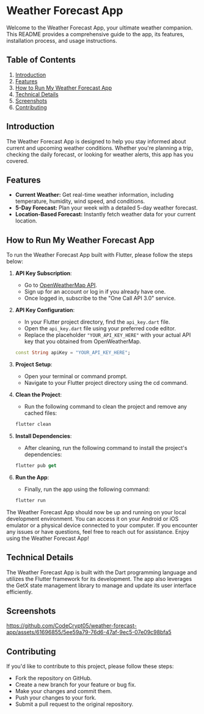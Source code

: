 # Weather Forecast App

Welcome to the Weather Forecast App, your ultimate weather companion. This README provides a comprehensive guide to the app, its features, installation process, and usage instructions.

## Table of Contents
1. [Introduction](#introduction)
2. [Features](#features)
3. [How to Run My Weather Forecast App](#How_to_Run_My_Weather_Forecast_App)
4. [Technical Details](#Technical_Details)
5. [Screenshots](#screenshots)
6. [Contributing](#contributing)


## Introduction

The Weather Forecast App is designed to help you stay informed about current and upcoming weather conditions. Whether you're planning a trip, checking the daily forecast, or looking for weather alerts, this app has you covered.

## Features

- **Current Weather:** Get real-time weather information, including temperature, humidity, wind speed, and conditions.
- **5-Day Forecast:** Plan your week with a detailed 5-day weather forecast.
- **Location-Based Forecast:** Instantly fetch weather data for your current location.

##  How to Run My Weather Forecast App

To run the Weather Forecast App built with Flutter, please follow the steps below:

1. **API Key Subscription**:
   - Go to [OpenWeatherMap API](https://openweathermap.org/api).
   - Sign up for an account or log in if you already have one.
   - Once logged in, subscribe to the "One Call API 3.0" service.

2. **API Key Configuration**:
   - In your Flutter project directory, find the `api_key.dart` file.
   - Open the `api_key.dart` file using your preferred code editor.
   - Replace the placeholder `"YOUR_API_KEY_HERE"` with your actual API key that you obtained from OpenWeatherMap.

   ```dart
   const String apiKey = "YOUR_API_KEY_HERE";

3. **Project Setup**:
   - Open your terminal or command prompt.
   - Navigate to your Flutter project directory using the cd command.
     
4. **Clean the Project**:
   - Run the following command to clean the project and remove any cached files:
   ```dart
   flutter clean

4. **Install Dependencies**:
   - After cleaning, run the following command to install the project's dependencies:
   ```dart
   flutter pub get

4. **Run the App**:
   - Finally, run the app using the following command:
   ```dart
   flutter run

The Weather Forecast App should now be up and running on your local development environment. You can access it on your Android or iOS emulator or a physical device connected to your computer.
If you encounter any issues or have questions, feel free to reach out for assistance. Enjoy using the Weather Forecast App!

## Technical Details

The Weather Forecast App is built with the Dart programming language and utilizes the Flutter framework for its development. The app also leverages the GetX state management library to manage and update its user interface efficiently.

## Screenshots



https://github.com/CodeCrypt05/weather-forecast-app/assets/61696855/5ee59a79-76d6-47af-9ec5-07e09c98bfa5



## Contributing

If you'd like to contribute to this project, please follow these steps:

- Fork the repository on GitHub.
- Create a new branch for your feature or bug fix.
- Make your changes and commit them.
- Push your changes to your fork.
- Submit a pull request to the original repository.


